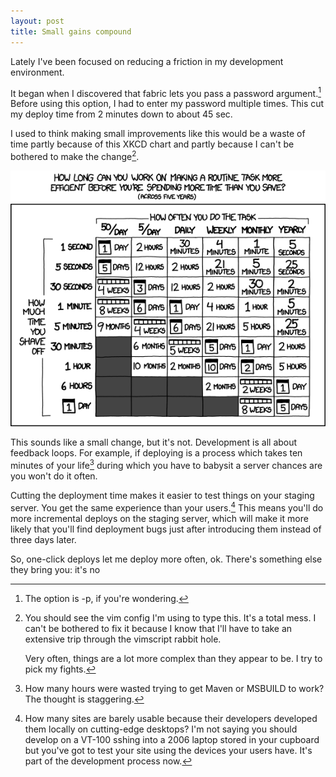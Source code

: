 ```yaml
---
layout: post
title: Small gains compound
---
```

Lately I've been focused on reducing a friction in my development environment. 

It began when I discovered that fabric lets you pass a password argument.[^fabric] Before using this option, I had to enter my password multiple times. This cut my deploy time from 2 minutes down to about 45 sec. 

I used to think making small improvements like this would be a waste of time partly because of this XKCD chart and partly because I can't be bothered to make the change[^rabbithole].

![Xkcd chart](/images/small_gains/is_it_worth_the_time.png)

This sounds like a small change, but it's not. Development is all about feedback loops. For example, if deploying is a process which takes ten minutes of your life[^maven] during which you have to babysit a server chances are you won't do it often.

Cutting the deployment time makes it easier to test things on your staging server. You get the same experience than your users.[^parallax] This means you'll do more incremental deploys on the staging server, which will make it more likely that you'll find deployment bugs just after introducing them instead of three days later.


So, one-click deploys let me deploy more often, ok. There's something else they bring you: it's no

[^fabric]: The option is -p, if you're wondering.
[^parallax]: How many sites are barely usable because their developers developed them locally on cutting-edge desktops? I'm not saying you should develop on a VT-100 sshing into a 2006 laptop stored in your cupboard but you've got to test your site using the devices your users have. It's part of the development process now.
[^rabbithole]: You should see the vim config I'm using to type this. It's a total mess. I can't be bothered to fix it because I know that I'll have to take an extensive trip through the vimscript rabbit hole. 

    Very often, things are a lot more complex than they appear to be. I try to pick my fights.

 
[^maven]: How many hours were wasted trying to get Maven or MSBUILD to work? The thought is staggering.
